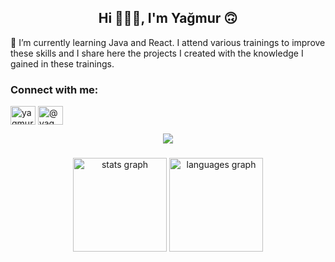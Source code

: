 <h2 align="center">Hi 🙋🏽‍♀️, I'm Yağmur 🙃</h2>



💫 I’m currently learning Java and React. I attend various trainings to improve these skills and I share here the projects I created with the knowledge I gained in these trainings.

###


###


<h3 align="left">Connect with me:</h3>
<p align="left">
<a href="https://linkedin.com/in/yagmurcurku" target="blank"><img align="center" src="https://raw.githubusercontent.com/rahuldkjain/github-profile-readme-generator/master/src/images/icons/Social/linked-in-alt.svg" alt="yagmurcurku" height="30" width="40" /></a>
<a href="https://medium.com/@yagmurcurku" target="blank"><img align="center" src="https://raw.githubusercontent.com/rahuldkjain/github-profile-readme-generator/master/src/images/icons/Social/medium.svg" alt="@yagmurcurku" height="30" width="40" /></a>



<div align="center">
  <img src="https://profile-counter.glitch.me/yagmurcurku/count.svg?"  />
</div>




<h3 align="left"></h3>

###

###

<div align="center">
  <img src="https://github-readme-stats.vercel.app/api?username=yagmurcurku&hide_title=false&hide_rank=false&show_icons=true&include_all_commits=true&count_private=true&disable_animations=false&theme=dracula&locale=en&hide_border=false" height="150" alt="stats graph"  />
  <img src="https://github-readme-stats.vercel.app/api/top-langs?username=yagmurcurku&locale=en&hide_title=false&layout=compact&card_width=320&langs_count=5&theme=dracula&hide_border=false" height="150" alt="languages graph"  />
</div>

###

<br clear="both">

###



